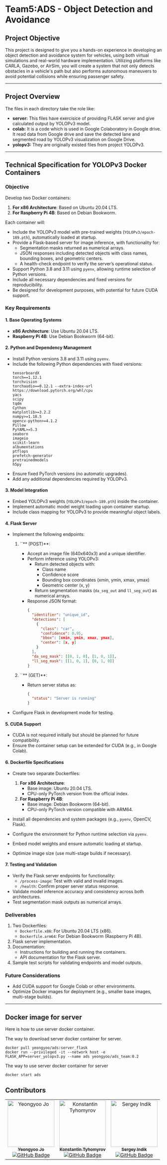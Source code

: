 # Team5:ADS - Object Detection and Avoidance

## Project Objective

This project is designed to give you a hands-on experience in developing an object detection and avoidance system for vehicles, using both virtual simulations and real-world hardware implementation. Utilizing platforms like CARLA, Gazebo, or AirSim, you will create a system that not only detects obstacles in a vehicle's path but also performs autonomous maneuvers to avoid potential collisions while ensuring passenger safety.


---

## Project Overview

The files in each directory take the role like:
- **server:** This files have exercisice of providing FLASK server and give calculated output by YOLOPv3 model.
- **colab:** It is a code which is used in Google Colaboratory in Google drive. It read data from Google drive and save the detected lane and segmented road by YOLOPv3 visualization on Google Drive.
- **yolopv3:** They are originally existed files from project YOLOPv3.

---

## Technical Specification for YOLOPv3 Docker Containers

### Objective

Develop two Docker containers:

1. **For x86 Architecture**: Based on Ubuntu 20.04 LTS.
2. **For Raspberry Pi 4B**: Based on Debian Bookworm.

Each container will:

- Include the YOLOPv3 model with pre-trained weights (`YOLOPv3/epoch-189.pth`), automatically loaded at startup.
- Provide a Flask-based server for image inference, with functionality for:
  - Segmentation masks returned as numerical arrays.
  - JSON responses including detected objects with class names, bounding boxes, and geometric centers.
  - A health-check endpoint to verify the server’s operational status.
- Support Python 3.8 and 3.11 using `pyenv`, allowing runtime selection of Python versions.
- Include all necessary dependencies and fixed versions for reproducibility.
- Be designed for development purposes, with potential for future CUDA support.


### Key Requirements

#### 1. Base Operating Systems

- **x86 Architecture**: Use Ubuntu 20.04 LTS.
- **Raspberry Pi 4B**: Use Debian Bookworm (64-bit).

#### 2. Python and Dependency Management

- Install Python versions 3.8 and 3.11 using `pyenv`.
- Include the following Python dependencies with fixed versions:
  ```
  tensorboardX
  torch==1.12.1
  torchvision
  torchaudio==0.12.1 --extra-index-url https://download.pytorch.org/whl/cpu
  yacs
  scipy
  tqdm
  Cython
  matplotlib>=3.2.2
  numpy>=1.18.5
  opencv-python>=4.1.2
  Pillow
  PyYAML>=5.3
  seaborn
  imageio
  scikit-learn
  albumentations
  ptflops
  prefetch-generator
  pretrainedmodels
  h5py
  ```
- Ensure fixed PyTorch versions (no automatic upgrades).
- Add any additional dependencies required by YOLOPv3.

#### 3. Model Integration

- Embed YOLOPv3 weights (`YOLOPv3/epoch-189.pth`) inside the container.
- Implement automatic model weight loading upon container startup.
- Include class mapping for YOLOPv3 to provide meaningful object labels.

#### 4. Flask Server

- Implement the following endpoints:

  1. ``** (POST)**:

     - Accept an image file (640x640x3) and a unique identifier.
     - Perform inference using YOLOPv3:
       - Return detected objects with:
         - Class name
         - Confidence score
         - Bounding box coordinates (xmin, ymin, xmax, ymax)
         - Geometric center (x, y)
       - Return segmentation masks (`da_seg_out` and `ll_seg_out`) as numerical arrays.
     - Response JSON format:
       ```json
       {
         "identifier": "unique_id",
         "detections": [
           {
             "class": "car",
             "confidence": 0.95,
             "bbox": [xmin, ymin, xmax, ymax],
             "center": [x, y]
           }
         ],
         "da_seg_mask": [[0, 1, 0], [1, 0, 1]],
         "ll_seg_mask": [[1, 0, 1], [0, 1, 0]]
       }
       ```

  2. ``** (GET)**:

     - Return server status as:
       ```json
       {
         "status": "Server is running"
       }
       ```

- Configure Flask in development mode for testing.

#### 5. CUDA Support

- CUDA is not required initially but should be planned for future compatibility.
- Ensure the container setup can be extended for CUDA (e.g., in Google Colab).

#### 6. Dockerfile Specifications

- Create two separate Dockerfiles:

  1. **For x86 Architecture**:
     - Base image: Ubuntu 20.04 LTS.
     - CPU-only PyTorch version from the official index.
  2. **For Raspberry Pi 4B**:
     - Base image: Debian Bookworm (64-bit).
     - CPU-only PyTorch version compatible with ARM64.

- Install all dependencies and system packages (e.g., `pyenv`, OpenCV, Flask).

- Configure the environment for Python runtime selection via `pyenv`.

- Embed model weights and ensure automatic loading at startup.

- Optimize image size (use multi-stage builds if necessary).

#### 7. Testing and Validation

- Verify the Flask server endpoints for functionality:
  - `/process-image`: Test with valid and invalid images.
  - `/health`: Confirm proper server status response.
- Validate model inference accuracy and consistency across both architectures.
- Test segmentation mask outputs as numerical arrays.


### Deliverables

1. Two Dockerfiles:
   - `Dockerfile.x86`: For Ubuntu 20.04 LTS (x86).
   - `Dockerfile.arm64`: For Debian Bookworm (Raspberry Pi 4B).
2. Flask server implementation.
3. Documentation:
   - Instructions for building and running the containers.
   - API documentation for the Flask server.
4. Sample test scripts for validating endpoints and model outputs.

### Future Considerations

- Add CUDA support for Google Colab or other environments.
- Optimize Docker images for deployment (e.g., smaller base images, multi-stage builds).

---

## Docker image for server
Here is how to use server docker container. 

The way to download server docker container for server.
```
docker pull yeongyoo/ads:server_flask
docker run --privileged -it --network host -e FLASK_APP=server_yolopv3.py --name ads yeongyoo/ads_team:0.2
```
The way to use server docker container for server
```
docker start ads
```

## Contributors
<center>
<table align="center">
  <tr>
    <td align="center">
      <a href="https://github.com/jo49973477>">
        <img src="https://github.com/jo49973477.png" width="150px;" alt="Yeongyoo Jo"/>
        <br />
        <sub><b>Yeongyoo Jo</b></sub>
      </a>
      <br />
      <a href="https://github.com/jo49973477"><img src="https://img.shields.io/badge/GitHub-jo49973477-blue?logo=github" alt="GitHub Badge" /></a>
      <br />
    </td>
    <td align="center">
      <a href="https://github.com/isragogreen">
        <img src="https://github.com/isragogreen.png" width="150px;" alt="Konstantin Tyhomyrov"/>
        <br />
        <sub><b>Konstantin Tyhomyrov</b></sub>
      </a>
      <br />
      <a href="https://github.com/isragogreen"><img src="https://img.shields.io/badge/GitHub-isragogreen-blue?logo=github" alt="GitHub Badge" /></a>
      <br />
    </td>
    <td align="center">
      <a href="https://github.com/indiks">
        <img src="https://github.com/indiks.png" width="150px;" alt="Sergey Indik"/>
        <br />
        <sub><b>Sergey Indik</b></sub>
      </a>
      <br />
      <a href="https://github.com/indiks"><img src="https://img.shields.io/badge/GitHub-indiks-blue?logo=github" alt="GitHub Badge" /></a>
      <br />
    </td>
  </tr>
</table>
</center>

